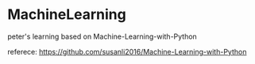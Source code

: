 # MachineLearning

peter's learning based on Machine-Learning-with-Python

referece: https://github.com/susanli2016/Machine-Learning-with-Python
